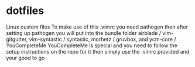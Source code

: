 # dotfiles
Linux custom files
To make use of this .vimrc you need pathogen then after setting up pathogen you will put into the bundle folder
airblade / vim-gitgutter, vim-syntastic / syntastic, morhetz / gruvbox, and ycm-core / YouCompleteMe
YouCompleteMe is special and you need to follow the setup instructions on the repo for it
then simply use the .vimrc provided and your good to go
